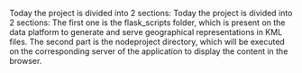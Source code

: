 Today the project is divided into 2 sections:
Today the project is divided into 2 sections: The first one is the flask_scripts folder, which is present on the data platform to generate and serve geographical representations in KML files. The second part is the nodeproject directory, which will be executed on the corresponding server of the application to display the content in the browser.
